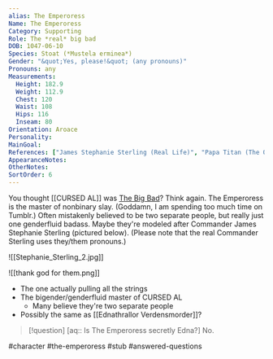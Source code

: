 ```yaml
---
alias: The Emperoress
Name: The Emperoress
Category: Supporting
Role: The *real* big bad
DOB: 1047-06-10
Species: Stoat (*Mustela erminea*)
Gender: "&quot;Yes, please!&quot; (any pronouns)"
Pronouns: any
Measurements:
  Height: 182.9
  Weight: 112.9
  Chest: 120
  Waist: 108
  Hips: 116
  Inseam: 80
Orientation: Aroace
Personality:
MainGoal:
References: ["James Stephanie Sterling (Real Life)", "Papa Titan (The Owl House)"]
AppearanceNotes:
OtherNotes:
SortOrder: 6
---
```


You thought [[CURSED AL]] was [The Big Bad](https://tvtropes.org/pmwiki/pmwiki.php/Main/BigBad)? Think again. The Emperoress is the master of nonbinary slay. (Goddamn, I am spending too much time on Tumblr.) Often mistakenly believed to be two separate people, but really just one genderfluid badass. Maybe they're modeled after Commander James Stephanie Sterling (pictured below). (Please note that the real Commander Sterling uses they/them pronouns.)

![[Stephanie_Sterling_2.jpg]]

![[thank god for them.png]]

- The one actually pulling all the strings
- The bigender/genderfluid master of CURSED AL
	- Many believe they're two separate people
- Possibly the same as [[Ednathrallor Verdensmorder]]?


>[!question] [aq:: Is The Emperoress secretly Edna?]
>No.


#character #the-emperoress #stub #answered-questions 